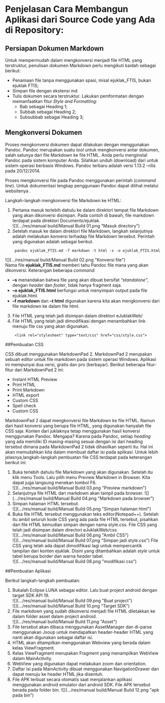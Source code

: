 # Penjelasan Cara Membangun Aplikasi dari Source Code yang Ada di Repository:

## Persiapan Dokumen Markdown

Untuk mempermudah dalam mengkonversi menjadi file HTML yang terstruktur, penulisan dokumen Markdown perlu mengikuti kaidah sebagai berikut:  

 - Penamaan file tanpa menggunakan spasi, misal ejuklak_FTIS, bukan ejuklak FTIS;  
 - Simpan file dengan ekstensi md  
 - Tulis dokumen secara terstruktur. Lakukan pemformatan dengan memanfaatkan fitur *Style and Formatting*:  
   - Bab sebagai Heading 1;  
   - Subbab sebagai Heading 2;  
   - Subsubbab sebagai Heading 3;   

## Mengkonversi Dokumen

Proses mengkonversi dokumen dapat dilakukan dengan menggunakan Pandoc. Pandoc merupakan suatu *tool* untuk mengkonversi antar dokumen, salah satunya dari file Markdown ke file HTML. Anda perlu menginstal Pandoc pada sistem komputer Anda. Silahkan unduh (download) dari [](https://github.com/jgm/pandoc/releases) untuk sistem operasi berbasis Windows. Pandoc terbaru adalah versi 1.13.2 –rilis pada 20/12/2014.  

Proses mengkonversi file pada Pandoc menggunakan perintah (*command line*). Untuk dokumentasi lengkap penggunaan Pandoc dapat dilihat melalui websitenya [](http://pandoc.org/getting-started.html#step-6-converting-a-file).  

Langkah-langkah mengkonversi file Markdown ke HTML:  

1. Pertama masuk terlebih dahulu ke dalam direktori tempat file Markdown yang akan dikonversi disimpan. Pada contoh di bawah, file markdown terdapat pada direktori Documents/ejuklak.  
![](.../res/manual build/Manual Build 01.png "Masuk directory")  
2. Setelah masuk ke dalam direktori file Markdown, langkah selanjutnya adalah melakukan konversi terhadap file Markdown tersebut. Perintah yang digunakan adalah sebagai berikut.  
   ```
    pandoc ejuklak_FTIS.md -f markdown -t html -s -o ejuklak_FTIS.html
   ```
![](.../res/manual build/Manual Build 02.png "Konversi file")  
Nama file **ejuklak&#95;FTIS.md** memberi tahu Pandoc file mana yang akan dikonversi. Keterangan beberapa *command*:  
  - **–s** menandakan bahwa file yang akan dibuat bersifat *“standalone”*, dengan *header* dan *footer*, tidak hanya fragment saja. 
  - **–o ejuklak&#95;FTIS.html** berfungsi untuk menyimpan output pada file ejuklak.html. 
  - **–f markdown** dan **–t html** digunakan karena kita akan mengkonversi dari file markdown ke dalam file html.
3. File HTML yang telah jadi disimpan dalam direktori eJuklakWeb/
4. File HTML yang telah jadi dimodifikasi dengan menambahkan link menuju file css yang akan digunakan.  
   ```
    <link rel="stylesheet" type="text/css" href="css/style.css">
   ```

##Pembuatan CSS

CSS dibuat menggunakan MarkdownPad 2. MarkdownPad 2 merupakan sebuah editor untuk file markdown pada sistem operasi Windows. Aplikasi ini mempunyai dua versi, gratis dan pro (berbayar). Berikut beberapa fitur-fitur dari MarkdownPad 2 ini:  
 - Instant HTML Preview
 - Print HTML
 - Print Markdown
 - HTML export
 - Custom CSS
 - Spell check
 - Custom CSS  

MarkdownPad 2 dapat mengkonversi file Markdown ke file HTML. Namun dari hasil konversi yang berupa file HTML, yang digunakan hanyalah file CSS saja. Konten dari juklaknya tetap menggunakan hasil konversi menggunakan Pandoc. Mengapa? Karena pada Pandoc, setiap *heading* yang ada memiliki ID masing-masing sesuai dengan isi dari heading tersebut dimana pada MarkdownPad 2 tidak dihasilkan seperti itu. Hal ini akan memudahkan kita dalam membuat daftar isi pada aplikasi.
Untuk lebih jelasnya,langkah-langkah pembuatan file CSS terdapat pada keterangan berikut ini:  

1. Buka terlebih dahulu file Markdown yang akan digunakan. Setelah itu klik menu Tools. Lalu pilih menu Preview Markdown in Browser. Kita dapat juga langsung menekan tombol F6.  
![](.../res/manual build/Manual Build 03.png "Preview markdown")
2. Selanjutnya file HTML dari markdown akan tampil pada browser. 
![](.../res/manual build/Manual Build 04.png "Markdown pada browser")
3. Simpan halaman HTML tersebut.  
![](.../res/manual build/Manual Build 05.png "Simpan halaman html")
4. Buka file HTML tersebut menggunakan teks editor(Notepad++). Setelah itu ambil seluruh kode CSS yang ada pada file HTML tersebut, pisahkan dari file HTML  kemudian simpan dengan nama style.css. File CSS yang telah jadi disimpan dalam directori eJuklakWeb/css.  
![](.../res/manual build/Manual Build 06.png "Ambil CSS")  
![](.../res/manual build/Manual Build 07.png "Simpan jadi style.css")
File CSS yang telah ada dapat dimodifikasi lagi untuk mempercantik tampilan dari konten ejuklak. Disini yang ditambahkan adalah *style* untuk tabel berupa border dan warna *header* tabel.  
![](.../res/manual build/Manual Build 08.png "modifikasi css")

##Pembuatan Aplikasi

Berikut langkah-langkah pembuatan:

1. Bukalah Eclipse LUNA sebagai editor. Lalu buat project android dengan target SDK API 19.  
![](.../res/manual build/Manual Build 09.png "Buat project")  
![](.../res/manual build/Manual Build 10.png "Target SDK")  
2. File markdown yang sudah dikonversi menjadi file HTML diletakkan ke dalam folder asset dalam project android.  
![](.../res/manual build/Manual Build 11.png "Asset")  
3. File tersebut akan dibaca menggunakan AssetManager dan di-parse menggunakan Jsoup untuk mendapatkan header-header HTML yang nanti akan digunakan sebagai daftar isi.  
4. HTML akan ditampilkan menggunakan Webview yang berada dalam kelas ViewFragment.  
5. Kelas ViewFragment merupakan Fragment yang menampilkan WebView dalam MainActivity.  
6. WebView yang digunakan dapat melakukan zoom dan orientation.  
7. Daftar isi pada MainActivity dibuat menggunakan NavigationDrawer dan dapat menuju ke header HTML jika disentuh.
8. File APK terbuat secara otomatis saat menjalankan aplikasi menggunakan android emulator dari android SDK. File APK tersebut berada pada folder bin.
![](.../res/manual build/Manual Build 12.png "apk pada bin")
